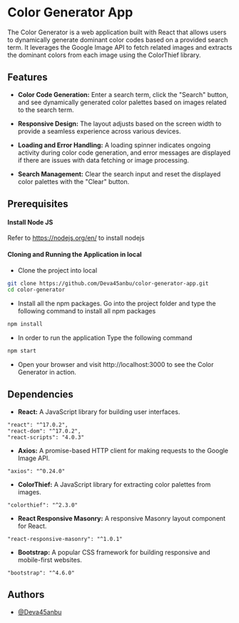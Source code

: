 
# Color Generator App

The Color Generator is a web application built with React that allows users to dynamically generate dominant color codes based on a provided search term. It leverages the Google Image API to fetch related images and extracts the dominant colors from each image using the ColorThief library.


## Features

- **Color Code Generation:** Enter a search term, click the "Search" button, and see dynamically generated color palettes based on images related to the search term.

- **Responsive Design:** The layout adjusts based on the screen width to provide a seamless experience across various devices.

- **Loading and Error Handling:** A loading spinner indicates ongoing activity during color code generation, and error messages are displayed if there are issues with data fetching or image processing.

- **Search Management:** Clear the search input and reset the displayed color palettes with the "Clear" button.


## Prerequisites

#### Install Node JS
Refer to https://nodejs.org/en/ to install nodejs


####  Cloning and Running the Application in local

- Clone the project into local

```bash
git clone https://github.com/Deva45anbu/color-generator-app.git
cd color-generator
```

- Install all the npm packages. Go into the project folder and type the following command to install all npm packages

```bash
npm install
```

- In order to run the application Type the following command

```bash
npm start
```

- Open your browser and visit http://localhost:3000 to see the Color Generator in action.

## Dependencies

- **React:** A JavaScript library for building user interfaces.

```
"react": "^17.0.2",
"react-dom": "^17.0.2",
"react-scripts": "4.0.3"
```
- **Axios:** A promise-based HTTP client for making requests to the Google Image API.
```
"axios": "^0.24.0"

```

- **ColorThief:** A JavaScript library for extracting color palettes from images.
```
"colorthief": "^2.3.0"
```
- **React Responsive Masonry:** A responsive Masonry layout component for React.

```
"react-responsive-masonry": "^1.0.1"
```
- **Bootstrap:** A popular CSS framework for building responsive and mobile-first websites.

```
"bootstrap": "^4.6.0"
```
## Authors

- [@Deva45anbu](https://github.com/Deva45anbu)

